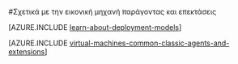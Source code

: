 <properties
 pageTitle="Azure παράγοντας Εικονική και επεκτάσεις | Microsoft Azure"
 description="Παρέχει μια επισκόπηση των παράγοντας και επεκτάσεις και πώς να εγκαταστήσετε τον παράγοντα, χρησιμοποιώντας το μοντέλο κλασική ανάπτυξης."
 services="virtual-machines-windows"
 documentationCenter=""
 authors="squillace"
 manager="timlt"
 editor=""
 tags="azure-service-management"/>

<tags
 ms.service="virtual-machines-windows"
 ms.devlang="na"
 ms.topic="article"
 ms.tgt_pltfrm="vm-windows"
 ms.workload="infrastructure-services"
 ms.date="08/23/2016"
 ms.author="rasquill"/>

#<a name="about-the-virtual-machine-agent-and-extensions"></a>Σχετικά με την εικονική μηχανή παράγοντας και επεκτάσεις

[AZURE.INCLUDE [learn-about-deployment-models](../../includes/learn-about-deployment-models-classic-include.md)]

[AZURE.INCLUDE [virtual-machines-common-classic-agents-and-extensions](../../includes/virtual-machines-common-classic-agents-and-extensions.md)]
